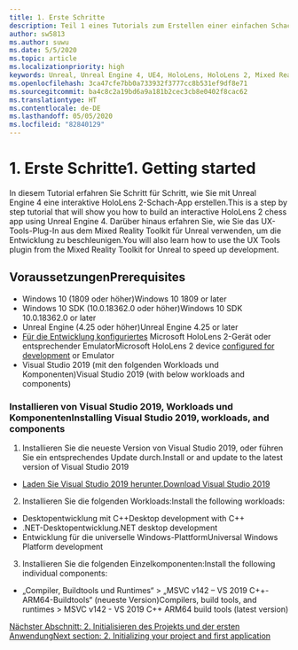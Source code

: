 ```yaml
---
title: 1. Erste Schritte
description: Teil 1 eines Tutorials zum Erstellen einer einfachen Schach-App mit Unreal Engine 4 und dem UX-Tools-Plug-In des Mixed Reality-Toolkits
author: sw5813
ms.author: suwu
ms.date: 5/5/2020
ms.topic: article
ms.localizationpriority: high
keywords: Unreal, Unreal Engine 4, UE4, HoloLens, HoloLens 2, Mixed Reality, Tutorial, erste Schritte, MRTK, UXT, UX Tools, Dokumentation
ms.openlocfilehash: 3ca47cfe7bb0a733932f3777cc8b531ef9df8e71
ms.sourcegitcommit: ba4c8c2a19bd6a9a181b2cec3cb8e0402f8cac62
ms.translationtype: HT
ms.contentlocale: de-DE
ms.lasthandoff: 05/05/2020
ms.locfileid: "82840129"
---
```

# <a name="1-getting-started"></a><span data-ttu-id="d9be0-104">1. Erste Schritte</span><span class="sxs-lookup"><span data-stu-id="d9be0-104">1. Getting started</span></span>

<span data-ttu-id="d9be0-105">In diesem Tutorial erfahren Sie Schritt für Schritt, wie Sie mit Unreal Engine 4 eine interaktive HoloLens 2-Schach-App erstellen.</span><span class="sxs-lookup"><span data-stu-id="d9be0-105">This is a step by step tutorial that will show you how to build an interactive HoloLens 2 chess app using Unreal Engine 4.</span></span> <span data-ttu-id="d9be0-106">Darüber hinaus erfahren Sie, wie Sie das UX-Tools-Plug-In aus dem Mixed Reality Toolkit für Unreal verwenden, um die Entwicklung zu beschleunigen.</span><span class="sxs-lookup"><span data-stu-id="d9be0-106">You will also learn how to use the UX Tools plugin from the Mixed Reality Toolkit for Unreal to speed up development.</span></span> 

## <a name="prerequisites"></a><span data-ttu-id="d9be0-107">Voraussetzungen</span><span class="sxs-lookup"><span data-stu-id="d9be0-107">Prerequisites</span></span>

* <span data-ttu-id="d9be0-108">Windows 10 (1809 oder höher)</span><span class="sxs-lookup"><span data-stu-id="d9be0-108">Windows 10 1809 or later</span></span>
* <span data-ttu-id="d9be0-109">Windows 10 SDK (10.0.18362.0 oder höher)</span><span class="sxs-lookup"><span data-stu-id="d9be0-109">Windows 10 SDK 10.0.18362.0 or later</span></span>
* <span data-ttu-id="d9be0-110">Unreal Engine (4.25 oder höher)</span><span class="sxs-lookup"><span data-stu-id="d9be0-110">Unreal Engine 4.25 or later</span></span>
* <span data-ttu-id="d9be0-111">[Für die Entwicklung konfiguriertes](using-visual-studio.md#enabling-developer-mode) Microsoft HoloLens 2-Gerät oder entsprechender Emulator</span><span class="sxs-lookup"><span data-stu-id="d9be0-111">Microsoft HoloLens 2 device [configured for development](using-visual-studio.md#enabling-developer-mode) or Emulator</span></span>
* <span data-ttu-id="d9be0-112">Visual Studio 2019 (mit den folgenden Workloads und Komponenten)</span><span class="sxs-lookup"><span data-stu-id="d9be0-112">Visual Studio 2019 (with below workloads and components)</span></span>

### <a name="installing-visual-studio-2019-workloads-and-components"></a><span data-ttu-id="d9be0-113">Installieren von Visual Studio 2019, Workloads und Komponenten</span><span class="sxs-lookup"><span data-stu-id="d9be0-113">Installing Visual Studio 2019, workloads, and components</span></span>
1. <span data-ttu-id="d9be0-114">Installieren Sie die neueste Version von Visual Studio 2019, oder führen Sie ein entsprechendes Update durch.</span><span class="sxs-lookup"><span data-stu-id="d9be0-114">Install or and update to the latest version of Visual Studio 2019</span></span>
* [<span data-ttu-id="d9be0-115">Laden Sie Visual Studio 2019 herunter.</span><span class="sxs-lookup"><span data-stu-id="d9be0-115">Download Visual Studio 2019</span></span>](https://visualstudio.microsoft.com/downloads/)
2. <span data-ttu-id="d9be0-116">Installieren Sie die folgenden Workloads:</span><span class="sxs-lookup"><span data-stu-id="d9be0-116">Install the following workloads:</span></span>
* <span data-ttu-id="d9be0-117">Desktopentwicklung mit C++</span><span class="sxs-lookup"><span data-stu-id="d9be0-117">Desktop development with C++</span></span>
* <span data-ttu-id="d9be0-118">.NET-Desktopentwicklung</span><span class="sxs-lookup"><span data-stu-id="d9be0-118">.NET desktop development</span></span>
* <span data-ttu-id="d9be0-119">Entwicklung für die universelle Windows-Plattform</span><span class="sxs-lookup"><span data-stu-id="d9be0-119">Universal Windows Platform development</span></span>
3. <span data-ttu-id="d9be0-120">Installieren Sie die folgenden Einzelkomponenten:</span><span class="sxs-lookup"><span data-stu-id="d9be0-120">Install the following individual components:</span></span>
* <span data-ttu-id="d9be0-121">„Compiler, Buildtools und Runtimes“ > „MSVC v142 – VS 2019 C++-ARM64-Buildtools“ (neueste Version)</span><span class="sxs-lookup"><span data-stu-id="d9be0-121">Compilers, build tools, and runtimes > MSVC v142 - VS 2019 C++ ARM64 build tools (latest version)</span></span>

[<span data-ttu-id="d9be0-122">Nächster Abschnitt: 2. Initialisieren des Projekts und der ersten Anwendung</span><span class="sxs-lookup"><span data-stu-id="d9be0-122">Next section: 2. Initializing your project and first application</span></span>](unreal-uxt-ch2.md)
